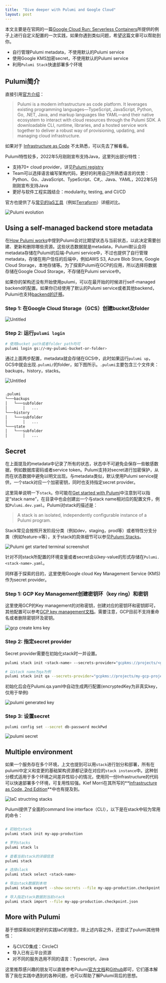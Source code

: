 ```yaml
---
title:  "Dive deeper with Pulumi and Google Cloud"
layout: post
---
```


本文主要是在官网的一篇[Google Cloud Run: Serverless Containers](https://www.pulumi.com/blog/google-cloud-run-serverless-containers/)所提供的例子上进行自定义配置的一次实践，如果你遇到类似问题，希望这篇文章可以帮助到你。

- 自行管理Pulumi metadata，不使用默认的Pulumi service
- 使用Google KMS加密secret，不使用默认的Pulumi service
- 利用`Pulumi Stack`快速部署多个环境

## Pulumi简介

直接引用[官方介绍](https://www.pulumi.com/docs/intro/concepts/)：

> Pulumi is a modern infrastructure as code platform. It leverages existing programming languages—TypeScript, JavaScript, Python, Go, .NET, Java, and markup languages like YAML—and their native ecosystem to interact with cloud resources through the Pulumi SDK. A downloadable CLI, runtime, libraries, and a hosted service work together to deliver a robust way of provisioning, updating, and managing cloud infrastructure.
> 

如果对于 [Infrastructure as Code](https://www.pulumi.com/what-is/what-is-infrastructure-as-code/) 不太熟悉，可以先去了解看看。

Pulumi特性较多，2022年5月刚刚宣布支持Java，这里列出部分特性：

- 支持70+ cloud provider，详见[Pulumi registry](https://www.pulumi.com/registry/)
- Team可以选择语言编写架构代码，更好的利用自己所熟悉语言的优势：Python、Go、JavaScript、TypeScript、C#,、Java、YAML，2022年5月刚刚宣布支持Java
- 更好与软件工程实践结合：modularity, testing, and CI/CD

官方也提供了与[常见的IaS工具](https://www.pulumi.com/docs/intro/vs/)（例如[Terraform](https://www.pulumi.com/docs/intro/vs/terraform/)）详细对比。

![Pulumi evolution](https://s3-us-west-2.amazonaws.com/secure.notion-static.com/08b66fa5-4218-400b-9e64-23c5c01dac6f/Untitled.png)

## 

## Using a self-managed backend store metadata

在[How Pulumi works](https://www.pulumi.com/docs/intro/concepts/how-pulumi-works/)中提到Pulumi会对比期望状态与当前状态，以此决定需要创建、更新和删除哪些资源。这些状态数据就是metadata，Pulumi默认会将metadata存储在Pulumi的后端-Pulumi service中，不过也提供了自行管理metadata，存储在用户信任的后端中，例如AWS S3, Azure Blob Store, Google Cloud Storage，本地存储等。为了探索Pulumi在GCP的应用，所以选择将数据存储在Google Cloud Storage，不存储在Pulumi service中。

如果你的架构还没有开始使用pulumi，可以在最开始的时候进行self-managed backend的配置。如果你已经使用了默认的Pulumi service或者其他backend，Pulumi也支持[backend的迁移](https://www.pulumi.com/docs/intro/concepts/state/#migrating-between-backends)。

### Step 1: 在Google Cloud Storage（GCS）创建bucket及folder

![Untitled](https://s3-us-west-2.amazonaws.com/secure.notion-static.com/52bd1a6d-87b1-4ee5-ad1d-2b3b9076be8e/Untitled.png)

### Step 2: 运行`pulumi login`

```bash
# 使用bucket path或者folder path均可
pulumi login gs://<my-pulumi-bucket-or-folder>
```

通过上面两步配置，metadata就会存储在GCS中，此时如果运行`pulumi up`，GCS中就会出现`.pulumi/`的folder，如下图所示。`.pulumi`主要包含三个文件夹：backups，history，stacks。

![Untitled](https://s3-us-west-2.amazonaws.com/secure.notion-static.com/001ad84a-9315-4d72-ba9b-0f9cd985b570/Untitled.png)

```bash

.pulumi   
└───backups
│   └───subfolder
│       │   ...
└───history
│   └───subfolder
│       │   ...
└───state
│   └───subfolder
│       │   ...
```

## Secret

在上面提及的metadata中记录了所有的状态，状态中不可避免会保存一些敏感数据，例如数据库密码或者service token。Pulumi支持对secret进行加密保护，从而在状态数据中避免以明文出现。与metadata类似，默认使用Pulumi service提供，一个stack对应一个加密密钥，同时也支持指定secret provider。

这里简单说明一下`stack`。你可能在[Get started with Pulumi](https://www.pulumi.com/docs/get-started/gcp/create-project/)中注意到可以指定“stack name”，在目录中也会创建出一个与stack name相对应的配置文件，例如`Pulumi.dev.yaml`。Pulumi对stack的描述是：

> A stack is an isolated, independently configurable instance of a Pulumi program.
> 

Stack常见会按照开发阶段分类（例如dev，staging，prod等）或者特性分支分类（例如feature-x等），关于stack的具体细节可以参见[Pulumi Stacks](https://www.pulumi.com/docs/intro/concepts/stack/)。

![Pulumi get started terminal screenshot](https://s3-us-west-2.amazonaws.com/secure.notion-static.com/e7309dd9-9852-4b60-80a4-f92c606f0f5d/Untitled.png)

针对不同stack所配置的环境变量或者secret会以key-value的形式存储在`Pulumi.<stack-name>.yaml`。

同样基于探索的目的，这里使用Google cloud Key Management Service (KMS)作为secret provider。

### Step 1: GCP Key Management创建密钥环（key ring）和密钥

这里使用GCP的Key management的对称密钥，创建对应的密钥环和密钥即可，其他配置可以参考[GCP key management文档](https://cloud.google.com/kms/docs/creating-keys)。需要注意，GCP目前不支持重命名或者删除密钥环及密钥。

![gcp create kms key](https://s3-us-west-2.amazonaws.com/secure.notion-static.com/230406f9-bc64-4883-8980-6eeb61e8ff9d/Untitled.png)

### Step 2: 指定secret provider

Secret provider需要在初始化stack时一并设置。

```bash
pulumi stack init <stack-name> --secrets-provider="gcpkms://projects/<gcp-project-id>/locations/<key-location>/keyRings/<key-ring-name>/cryptoKeys/<key-name>"

# 以stack name为qa为例
pulumi stack init qa --secrets-provider="gcpkms://projects/my-gcp-project/locations/global/keyRings/pulumi-kms-ring-name/cryptoKeys/pulumi-kms-key-name"
```

初始化后会在Pulumi.qa.yaml中自动生成两行配置(encryptedKey为非真实key，仅用于举例)

![pulumi generated key](https://s3-us-west-2.amazonaws.com/secure.notion-static.com/68c9684b-481b-4db5-b31b-5a53e56d3dac/Untitled.png)

### Step 3: 设置secret

```bash
pulumi config set --secret db-password mockPwd
```

![pulumi secret](https://s3-us-west-2.amazonaws.com/secure.notion-static.com/a29d0067-f7c6-43eb-8de2-2781a857ecbc/Untitled.png)

## Multiple environment

如果一个服务存在多个环境，上文也提到可以用`stack`进行划分和部署，所有在pulumi中定义和变更的基础架构资源都记录在对应的`stack instance`中。这种划分模式适用于多个环境之间差异性较小的情况，使用同一份Infrastructure的代码可以快速部署多个环境，可复用性较强。Kief Morri在其所写的**[Infrastructure as Code, 2nd Edition](https://www.oreilly.com/library/view/infrastructure-as-code/9781098114664/)**中也有提及到。

![IaC structring stacks](https://s3-us-west-2.amazonaws.com/secure.notion-static.com/4571fe20-d181-4c1e-9a58-843fc97406ce/Untitled.png)

Pulumi提供了全面的command line interface（CLI），以下是在stack中较为常用的命令：

```bash

# 初始化stack
pulumi stack init my-app-production

# 罗列stacks
pulumi stack ls

# 查看当前stack的详细信息
pulumi stack

# 选择slack
pulumi stack select <stack-name>

# 导出stack数据到本地
pulumi stack export --show-secrets --file my-app-production.checkpoint.json

# 导入指定stack数据到当前stack
pulumi stack import --file my-app-production.checkpoint.json
```

## More with Pulumi

基于想探索如何更好的实践IaC的理念，除上述内容之外，还尝试了pulumi其他特性：

- 与CI/CD集成：CircleCI
- 导入已有云平台资源
- 对不同的服务选用不同的语言：Typescript，Java

这里推荐感兴趣的朋友可以直接参考Pulumi[官方文档](https://www.pulumi.com/docs/)和[Github](https://github.com/pulumi/pulumi)即可，它们基本解答了我在实践中遇到的各种问题，也可以帮助了解Pulumi背后的思想。